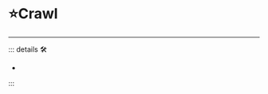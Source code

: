 # ⭐Crawl

---

<!-- =================================================== -->
<!-- =================================================== -->
<!-- =================================================== -->
<!-- =================================================== -->
<!-- =================================================== -->
::: details 🛠

-

:::
